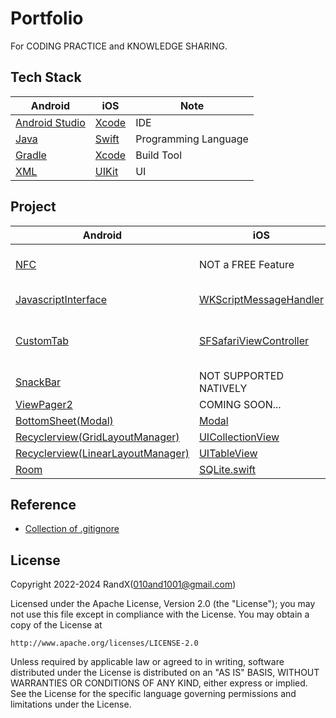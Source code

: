# Portfolio

For CODING PRACTICE and KNOWLEDGE SHARING.

## Tech Stack

| Android | iOS | Note |
| ----------- | ----------- | ----------- |
| [Android Studio](https://developer.android.com/studio)                         | [Xcode](https://developer.apple.com/xcode/resources/)     | IDE |
| [Java](https://en.wikipedia.org/wiki/Java_(programming_language))              | [Swift](https://www.swift.org/about/)                     | Programming Language |
| [Gradle](https://gradle.org/)                                                  | [Xcode](https://developer.apple.com/xcode/resources/)     | Build Tool |
| [XML](https://developer.android.com/develop/ui/views/layout/declaring-layout)  | [UIKit](https://developer.apple.com/documentation/uikit/) | UI |

## Project

| Android | iOS | Remarks |
| ----------- | ----------- | ----------- |
| [NFC](/Android/NFC/)                                        | NOT a FREE Feature                                     | NFC, Reader, Emulator |
| [JavascriptInterface](/Android/JavascriptInterface/)        | [WKScriptMessageHandler](/iOS/WKScriptMessageHandler/) | WebView, Web⇄Native |
| [CustomTab](/Android/CustomTab/)                            | [SFSafariViewController](/iOS/SFSafariViewController/) | WebView, Native Browser Features |
| [SnackBar](/Android/SnackBar/)                              | NOT SUPPORTED NATIVELY                                 | UI, Widget |
| [ViewPager2](/Android/ViewPager2/)                          | COMING SOON...                                         | UI, Pager |
| [BottomSheet(Modal)](/Android/BottomSheet/)                 | [Modal](/iOS/Modal/)                                   | UI, Modality |
| [Recyclerview(GridLayoutManager)](/Android/RecyclerView/)   | [UICollectionView](/iOS/UICollectionView/)             | UI, Grid |
| [Recyclerview(LinearLayoutManager)](/Android/RecyclerView/) | [UITableView](/iOS/UITableView/)                       | UI, List |
| [Room](/Android/Room/)                                      | [SQLite.swift](/iOS/SQLiteSwift/)                      | DB, DAO |

## Reference

- [Collection of .gitignore](https://github.com/github/gitignore)

## License

Copyright 2022-2024 RandX(<010and1001@gmail.com>)

Licensed under the Apache License, Version 2.0 (the "License");
you may not use this file except in compliance with the License.
You may obtain a copy of the License at

    http://www.apache.org/licenses/LICENSE-2.0

Unless required by applicable law or agreed to in writing, software
distributed under the License is distributed on an "AS IS" BASIS,
WITHOUT WARRANTIES OR CONDITIONS OF ANY KIND, either express or implied.
See the License for the specific language governing permissions and
limitations under the License.
